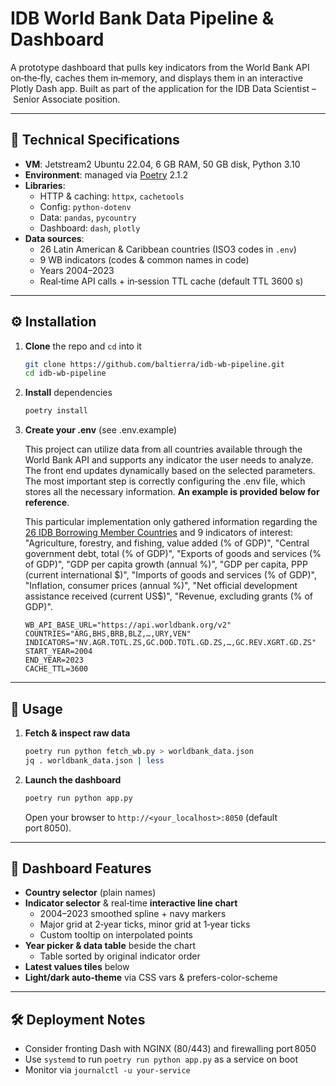 # IDB World Bank Data Pipeline & Dashboard

A prototype dashboard that pulls key indicators from the World Bank API on‑the‑fly, caches them in‑memory, and displays them in an interactive Plotly Dash app. Built as part of the application for the IDB Data Scientist – Senior Associate position.

---
## 🔧 Technical Specifications
- **VM**: Jetstream2 Ubuntu 22.04, 6 GB RAM, 50 GB disk, Python 3.10  
- **Environment**: managed via [Poetry](https://python-poetry.org/) 2.1.2  
- **Libraries**:  
  - HTTP & caching: `httpx`, `cachetools`  
  - Config: `python-dotenv`  
  - Data: `pandas`, `pycountry`  
  - Dashboard: `dash`, `plotly`  
- **Data sources**:  
  - 26 Latin American & Caribbean countries (ISO3 codes in `.env`)  
  - 9 WB indicators (codes & common names in code)  
  - Years 2004–2023  
  - Real‑time API calls + in‑session TTL cache (default TTL 3600 s)
---
## ⚙️ Installation
1. **Clone** the repo and `cd` into it  
   ```bash
   git clone https://github.com/baltierra/idb-wb-pipeline.git
   cd idb-wb-pipeline
   ```
2. **Install** dependencies 
   ```bash
   poetry install
   ```
3. **Create your .env** (see .env.example)

   This project can utilize data from all countries available through the World Bank API and supports any indicator the user needs to analyze. The front end updates dynamically based on the selected parameters. The most important step is correctly configuring the .env file, which stores all the necessary information. **An example is provided below for reference**.

   This particular implementation only gathered information regarding the [26 IDB Borrowing Member Countries](https://www.iadb.org/en/who-we-are/how-we-are-organized/borrowing-member-countries) and 9 indicators of interest: "Agriculture, forestry, and fishing, value added (\% of GDP)", "Central government debt, total (\% of GDP)", "Exports of goods and services (\% of GDP)", "GDP per capita growth (annual \%)", "GDP per capita, PPP (current international \$)", "Imports of goods and services (\% of GDP)", "Inflation, consumer prices (annual \%)", "Net official development assistance received (current US\$)", "Revenue, excluding grants (\% of GDP)".
   ```dotenv
   WB_API_BASE_URL="https://api.worldbank.org/v2"
   COUNTRIES="ARG,BHS,BRB,BLZ,…,URY,VEN"
   INDICATORS="NV.AGR.TOTL.ZS,GC.DOD.TOTL.GD.ZS,…,GC.REV.XGRT.GD.ZS"
   START_YEAR=2004
   END_YEAR=2023
   CACHE_TTL=3600
   ```
---
## 🚀 Usage
1. **Fetch & inspect raw data**
   ```bash
   poetry run python fetch_wb.py > worldbank_data.json
   jq . worldbank_data.json | less
   ```
2. **Launch the dashboard** 
   ```bash
   poetry run python app.py
   ```
   Open your browser to `http://<your_localhost>:8050` (default port 8050).
---
## 📐 Dashboard Features
- **Country selector** (plain names)
- **Indicator selector** & real‑time **interactive line chart**
   - 2004–2023 smoothed spline + navy markers
   - Major grid at 2‑year ticks, minor grid at 1‑year ticks
   - Custom tooltip on interpolated points
- **Year picker & data table** beside the chart
   - Table sorted by original indicator order
- **Latest values tiles** below
- **Light/dark auto‑theme** via CSS vars & prefers-color-scheme
---
## 🛠️ Deployment Notes
- Consider fronting Dash with NGINX (80/443) and firewalling port 8050
- Use `systemd` to run `poetry run python app.py` as a service on boot
- Monitor via `journalctl -u your‑service`